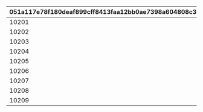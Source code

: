 |051a117e78f180deaf899cff8413faa12bb0ae7398a604808c3265b3665fae0a|f15381ce9a3109272a5ca6d5c670392191b215702db064a35351450204800105|429dd2b3d1056e284bc69e15d6b984fb845e6192bd3b3d649bf7b9c4a289caf6|2069884d23d296f7f67442800a45f38acf6379b1d55647fca4da1f42d345a390|f5b5fca9485f54712261dfc688d46df700cb91e61a9a77a3e0848289519ad871|4ba160ccf2f77e0c9b1f89c52f07d75d6bd93f6a6536e794538da6a764ed002e|8ad0360b1bf80dbfb8c56cafdfcf6cf93d9ecad9711c9ea9b9cad36f30a8b306|ec5328e0c3fda147ae25e98368e41491da2b1c8fbd0a75a0019832030d8aa251|4b49520f8981a9284a49222b141b7403c4a157ddf47b950c13c5f8bd30c71ab2|a52197c1308750bd0269c13d5c46d406ff7ff0aed7a72a9025a779d8017c6775|
| --- | --- | --- | --- | --- | --- | --- | --- | --- | --- |
|10201|62011|1001|2025/01/31 12:00:00|2025/01/23 15:00:00|1020101|1|2025/02/23 4:59:59|1001|101|
|10202|62021|1002|2025/02/28 12:00:00|2025/02/20 15:00:00|1020201|1|2025/03/23 4:59:59|1001|102|
|10203|62031|1003|2025/03/31 12:00:00|2025/03/31 11:59:59|1020301|1|2025/04/23 4:59:59|1001|102|
|10204|62041|1004|2025/04/30 12:00:00|2025/04/26 20:00:00|1020401|1|2025/05/23 4:59:59|1001|102|
|10205|62051|1005|2025/05/31 12:00:00|2025/05/23 15:00:00|1020501|1|2025/06/23 4:59:59|1001|102|
|10206|62061|1006|2025/06/30 12:00:00|2025/06/26 15:00:00|1020601|1|2025/07/23 4:59:59|1001|102|
|10207|62071|1007|2025/07/31 12:00:00|2025/07/23 15:00:00|1020701|1|2025/08/23 4:59:59|1001|102|
|10208|62081|1008|2025/08/31 12:00:00|2025/08/22 15:00:00|1020801|1|2025/09/23 4:59:59|1001|102|
|10209|62091|1009|2025/09/30 12:00:00|2025/09/22 15:00:00|1020901|1|2025/10/23 4:59:59|1001|102|